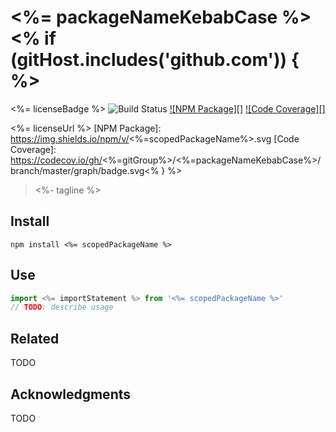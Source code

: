 # <%= packageNameKebabCase %><% if (gitHost.includes('github.com')) { %>
<%= licenseBadge %>
![Build Status](https://github.com/<%=gitGroup%>/<%=packageNameKebabCase%%>/actions/workflows/ci.yml/badge.svg)
[![NPM Package][]](https://npmjs.org/package/<%=scopedPackageName%>)
[![Code Coverage][]](https://codecov.io/gh/<%=gitGroup%>/<%=packageNameKebabCase%>)

<%= licenseUrl %>
[NPM Package]: https://img.shields.io/npm/v/<%=scopedPackageName%>.svg
[Code Coverage]: https://codecov.io/gh/<%=gitGroup%>/<%=packageNameKebabCase%>/branch/master/graph/badge.svg<% } %>

> <%- tagline %>

## Install

``` shell
npm install <%= scopedPackageName %>
```

## Use

``` typescript
import <%= importStatement %> from '<%= scopedPackageName %>'
// TODO: describe usage
```

## Related

TODO

## Acknowledgments

TODO
